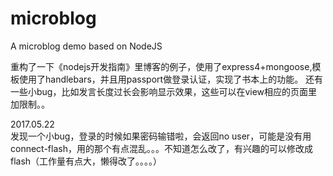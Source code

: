 # microblog
A microblog demo based on NodeJS

重构了一下《nodejs开发指南》里博客的例子，使用了express4+mongoose,模板使用了handlebars，并且用passport做登录认证，实现了书本上的功能。
还有一些小bug，比如发言长度过长会影响显示效果，这些可以在view相应的页面里加限制。。

2017.05.22  
发现一个小bug，登录的时候如果密码输错啦，会返回no user，可能是没有用connect-flash，用的那个有点混乱。。。不知道怎么改了，有兴趣的可以修改成flash（工作量有点大，懒得改了。。。。）

